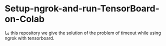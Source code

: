 # Setup-ngrok-and-run-TensorBoard-on-Colab
Iى this repository we give the solution of the problem of timeout while using ngrok with tensorboard.


